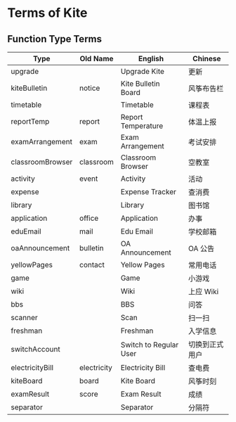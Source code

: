 # Terms of Kite

## Function Type Terms

| Type             | Old Name    | English                | Chinese |
|------------------|-------------|------------------------|---------|
| upgrade          |             | Upgrade Kite           | 更新      |
| kiteBulletin     | notice      | Kite Bulletin Board    | 风筝布告栏   |
| timetable        |             | Timetable              | 课程表     |
| reportTemp       | report      | Report Temperature     | 体温上报    |
| examArrangement  | exam        | Exam Arrangement       | 考试安排    |
| classroomBrowser | classroom   | Classroom Browser      | 空教室     |
| activity         | event       | Activity               | 活动      |
| expense          |             | Expense Tracker        | 查消费     |
| library          |             | Library                | 图书馆     |
| application      | office      | Application            | 办事      |
| eduEmail         | mail        | Edu Email              | 学校邮箱  |
| oaAnnouncement   | bulletin    | OA Announcement        | OA 公告   |
| yellowPages      | contact     | Yellow Pages           | 常用电话    |
| game             |             | Game                   | 小游戏     |
| wiki             |             | Wiki                   | 上应 Wiki |
| bbs              |             | BBS                    | 问答      |
| scanner          |             | Scan                   | 扫一扫     |
| freshman         |             | Freshman               | 入学信息    |
| switchAccount    |             | Switch to Regular User | 切换到正式用户 |
| electricityBill  | electricity | Electricity Bill       | 查电费     |
| kiteBoard        | board       | Kite Board             | 风筝时刻    |
| examResult       | score       | Exam Result            | 成绩      |
| separator        |             | Separator              | 分隔符     |
